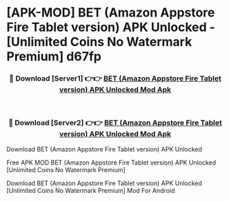 # [APK-MOD] BET (Amazon Appstore Fire Tablet version) APK Unlocked - [Unlimited Coins No Watermark Premium] d67fp



<div align="center">
<h3>🔴 Download [Server1] 👉👉 <a href="https://momento.my/?title=BET_(Amazon_Appstore_Fire_Tablet_version)_APK_Unlocked">BET (Amazon Appstore Fire Tablet version) APK Unlocked Mod Apk</a></h3><br>

<h3>🔴 Download [Server2] 👉👉 <a href="https://momento.my/?title=BET_(Amazon_Appstore_Fire_Tablet_version)_APK_Unlocked">BET (Amazon Appstore Fire Tablet version) APK Unlocked Mod Apk</a></h3>
</div>



Download BET (Amazon Appstore Fire Tablet version) APK Unlocked 

Free APK MOD BET (Amazon Appstore Fire Tablet version) APK Unlocked [Unlimited Coins No Watermark Premium]

Download BET (Amazon Appstore Fire Tablet version) APK Unlocked [Unlimited Coins No Watermark Premium] Mod For Android
